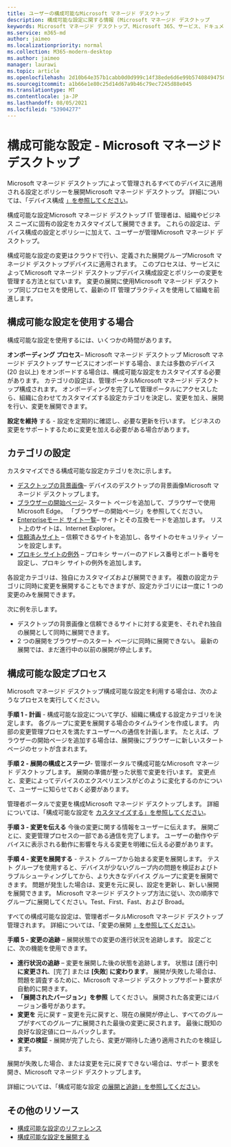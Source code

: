 ```yaml
---
title: ユーザーの構成可能なMicrosoft マネージド デスクトップ
description: 構成可能な設定に関する情報 (Microsoft マネージド デスクトップ
keywords: Microsoft マネージド デスクトップ、Microsoft 365、サービス、ドキュメント、設定、構成可能な設定
ms.service: m365-md
author: jaimeo
ms.localizationpriority: normal
ms.collection: M365-modern-desktop
ms.author: jaimeo
manager: laurawi
ms.topic: article
ms.openlocfilehash: 2d10b64e357b1cabb0d0d999c14f38ede6d6e99b5740849475055e8d66435554
ms.sourcegitcommit: a1b66e1e80c25d14d67a9b46c79ec7245d88e045
ms.translationtype: MT
ms.contentlocale: ja-JP
ms.lasthandoff: 08/05/2021
ms.locfileid: "53904277"
---
```

# <a name="configurable-settings---microsoft-managed-desktop"></a>構成可能な設定 - Microsoft マネージド デスクトップ

Microsoft マネージド デスクトップによって管理されるすべてのデバイスに適用される設定とポリシーを展開Microsoft マネージド デスクトップ。 詳細については、「デバイス構成 [」を参照してください](../service-description/device-policies.md)。

構成可能な設定Microsoft マネージド デスクトップ IT 管理者は、組織やビジネス ニーズに固有の設定をカスタマイズして展開できます。 これらの設定は、デバイス構成の設定とポリシーに加えて、ユーザーが管理Microsoft マネージド デスクトップ。  

構成可能な設定の変更はクラウドで行い、定義された展開グループMicrosoft マネージド デスクトップデバイスに適用されます。 このプロセスは、サービスによってMicrosoft マネージド デスクトップデバイス構成設定とポリシーの変更を管理する方法と似ています。 変更の展開に使用Microsoft マネージド デスクトップ同じプロセスを使用して、最新の IT 管理プラクティスを使用して組織を前進します。

## <a name="when-to-use-configurable-settings"></a>構成可能な設定を使用する場合

構成可能な設定を使用するには、いくつかの時間があります。 

**オンボーディング プロセス**– Microsoft マネージド デスクトップ Microsoft マネージド デスクトップ サービスにオンボードする場合、または多数のデバイス (20 台以上) をオンボードする場合は、構成可能な設定をカスタマイズする必要があります。 カテゴリの設定は、管理ポータルMicrosoft マネージド デスクトップ構成されます。 オンボーディングを完了して管理ポータルにアクセスしたら、組織に合わせてカスタマイズする設定カテゴリを決定し、変更を加え、展開を行い、変更を展開できます。

**設定を維持** する - 設定を定期的に確認し、必要な更新を行います。 ビジネスの変更をサポートするために変更を加える必要がある場合があります。   

## <a name="setting-categories"></a>カテゴリの設定

カスタマイズできる構成可能な設定カテゴリを次に示します。
- [デスクトップの背景画像](config-setting-ref.md#desktop-background-picture)– デバイスのデスクトップの背景画像Microsoft マネージド デスクトップします。 
- [ブラウザーの開始ページ](config-setting-ref.md#browser-start-pages)– スタート ページを追加して、ブラウザーで使用Microsoft Edge。 「ブラウザーの開始ページ」を参照してください。
- [Enterpriseモード サイト一覧](config-setting-ref.md#enterprise-mode-site-list-location)– サイトとその互換モードを追加します。 リスト上のサイトは、Internet Explorer。 
- [信頼済みサイト](config-setting-ref.md#trusted-sites) – 信頼できるサイトを追加し、各サイトのセキュリティ ゾーンを設定します。 
- [プロキシ サイトの例外](config-setting-ref.md#proxy) – プロキシ サーバーのアドレス番号とポート番号を設定し、プロキシ サイトの例外を追加します。

各設定カテゴリは、独自にカスタマイズおよび展開できます。 複数の設定カテゴリに同時に変更を展開することもできますが、設定カテゴリには一度に 1 つの変更のみを展開できます。

次に例を示します。
- デスクトップの背景画像と信頼できるサイトに対する変更を、それぞれ独自の展開として同時に展開できます。 
- 2 つの展開をブラウザーのスタート ページに同時に展開できない。 最新の展開では、まだ進行中の以前の展開が停止します。

## <a name="configurable-setting-process"></a>構成可能な設定プロセス

Microsoft マネージド デスクトップ構成可能な設定を利用する場合は、次のようなプロセスを実行してください。

**手順 1 - 計画** - 構成可能な設定について学び、組織に構成する設定カテゴリを決定します。 各グループに変更を展開する場合のタイムラインを作成します。 内部の変更管理プロセスを満たすユーザーへの通信を計画します。 たとえば、ブラウザーの開始ページを追加する場合は、展開後にブラウザーに新しいスタート ページのセットが含まれます。  

**手順 2 - 展開の構成とステージ**- 管理ポータルで構成可能なMicrosoft マネージド デスクトップします。 展開の準備が整った状態で変更を行います。 変更点と、変更によってデバイスのエクスペリエンスがどのように変化するのかについて、ユーザーに知らせておく必要があります。   

管理者ポータルで変更を構成Microsoft マネージド デスクトップします。 詳細については、「構成可能な設定を [カスタマイズする」を参照してください](config-setting-ref.md)。 

**手順 3 - 変更を伝える** 今後の変更に関する情報をユーザーに伝えます。 展開ごとに、変更管理プロセスの一部である通信を完了します。 ユーザーの動作やデバイスに表示される動作に影響を与える変更を明確に伝える必要があります。

**手順 4 - 変更を展開する** - テスト グループから始まる変更を展開します。 テスト グループを使用すると、デバイスが少ないグループ内の問題を検証およびトラブルシューティングしてから、より大きなデバイス グループに変更を展開できます。 問題が発生した場合は、変更を元に戻し、設定を更新し、新しい展開を展開できます。 Microsoft マネージド デスクトップ方法に従い、次の順序でグループに展開してください。Test、First、Fast、および Broad。   

すべての構成可能な設定は、管理者ポータルMicrosoft マネージド デスクトップ管理されます。 詳細については、「変更の展開 [」を参照してください](config-setting-deploy.md)。 

**手順 5 - 変更の追跡** – 展開状態での変更の進行状況を追跡します。 設定ごとに、次の機能を使用できます。
- **進行状況の追跡** – 変更を展開した後の状態を追跡します。 状態は [進行中] **に変更され**、[完了] または **[失敗**] **に変わります**。 展開が失敗した場合は、問題を調査するために、Microsoft マネージド デスクトップサポート要求が自動的に開きます。  
- **「展開されたバージョン」を参照** してください。 展開された各変更にはバージョン番号があります。
- **変更を** 元に戻す – 変更を元に戻すと、現在の展開が停止し、すべてのグループがすべてのグループに展開された最後の変更に戻されます。 最後に既知の良好な設定値にロールバックします。
- **変更の検証** - 展開が完了したら、変更が期待した通り適用されたのを検証します。  

展開が失敗した場合、または変更を元に戻すできない場合は[](admin-support.md)、サポート 要求を開き、Microsoft マネージド デスクトップします。 

詳細については、「構成可能な設定 [の展開と追跡」を参照してください](config-setting-deploy.md)。

## <a name="additional-resources"></a>その他のリソース
- [構成可能な設定のリファレンス](config-setting-ref.md) 
- [構成可能な設定を展開する](config-setting-deploy.md) 

